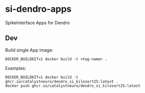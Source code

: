 # si-dendro-apps
SpikeInterface Apps for Dendro


## Dev

Build single App image:
```shell
DOCKER_BUILDKIT=1 docker build -t <tag-name> .
```

Examples:
```shell
DOCKER_BUILDKIT=1 docker build -t ghcr.io/catalystneuro/dendro_si_kilosort25:latest .
docker push ghcr.io/catalystneuro/dendro_si_kilosort25:latest
```
